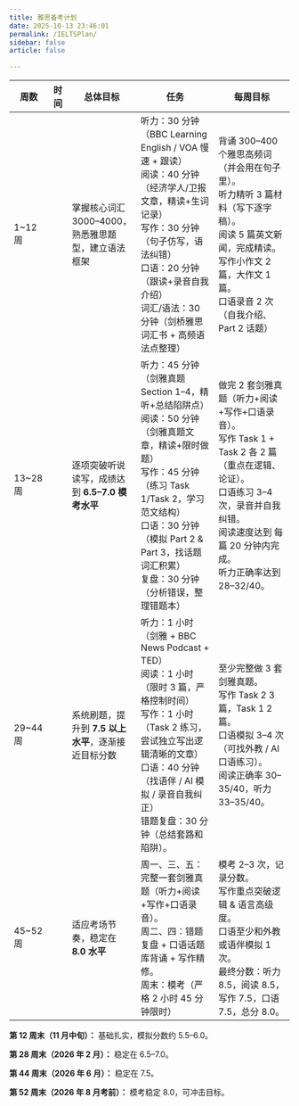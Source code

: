 ```yaml
---
title: 雅思备考计划
date: 2025-10-13 23:46:01
permalink: /IELTSPlan/
sidebar: false
article: false

---
```


| 周数    | 时间 | 总体目标                                            | 任务                                                         | 每周目标                                                     |
| ------- | ---- | --------------------------------------------------- | ------------------------------------------------------------ | ------------------------------------------------------------ |
| 1~12周  |      | 掌握核心词汇 3000–4000，熟悉雅思题型，建立语法框架  | 听力：30 分钟（BBC Learning English / VOA 慢速 + 跟读）<br/>阅读：40 分钟（经济学人/卫报文章，精读+生词记录）<br/>写作：30 分钟（句子仿写，语法纠错）<br/>口语：20 分钟（跟读+录音自我介绍）<br/>词汇/语法：30 分钟（剑桥雅思词汇书 + 高频语法点整理） | 背诵 300–400 个雅思高频词（并会用在句子里）。<br/>听力精听 3 篇材料（写下逐字稿）。<br/>阅读 5 篇英文新闻，完成精读。<br/>写作小作文 2 篇，大作文 1 篇。<br/>口语录音 2 次（自我介绍、Part 2 话题） |
| 13~28周 |      | 逐项突破听说读写，成绩达到 **6.5–7.0 模考水平**     | 听力：45 分钟（剑雅真题 Section 1–4，精听+总结陷阱点）<br/>阅读：50 分钟（剑雅真题文章，精读+限时做题）<br/>写作：45 分钟（练习 Task 1/Task 2，学习范文结构）<br/>口语：30 分钟（模拟 Part 2 & Part 3，找话题词汇积累）<br/>复盘：30 分钟（分析错误，整理错题本） | 做完 2 套剑雅真题（听力+阅读+写作+口语录音）。<br/>写作 Task 1 + Task 2 各 2 篇（重点在逻辑、论证）。<br/>口语练习 3–4 次，录音并自我纠错。<br/>阅读速度达到 每篇 20 分钟内完成。<br/>听力正确率达到 28–32/40。 |
| 29~44周 |      | 系统刷题，提升到 **7.5 以上水平**，逐渐接近目标分数 | 听力：1 小时（剑雅 + BBC News Podcast + TED）<br/>阅读：1 小时（限时 3 篇，严格控制时间）<br/>写作：1 小时（Task 2 练习，尝试独立写出逻辑清晰的文章）<br/>口语：40 分钟（找语伴 / AI 模拟 / 录音自我纠正）<br/>错题复盘：30 分钟（总结套路和陷阱）。 | 至少完整做 3 套剑雅真题。<br/>写作 Task 2 3 篇，Task 1 2 篇。<br/>口语模拟 3–4 次（可找外教 / AI 口语练习）。<br/>阅读正确率 30–35/40，听力 33–35/40。 |
| 45~52周 |      | 适应考场节奏，稳定在 **8.0 水平**                   | 周一、三、五：完整一套剑雅真题（听力+阅读+写作+口语录音）。<br/>周二、四：错题复盘 + 口语话题库背诵 + 写作精修。<br/>周末：模考（严格 2 小时 45 分钟限时） | 模考 2–3 次，记录分数。<br/>写作重点突破逻辑 & 语言高级度。<br/>口语至少和外教或语伴模拟 1 次。<br/>最终分数：听力 8.5，阅读 8.5，写作 7.5，口语 7.5，总分 8.0。 |

**第 12 周末（11 月中旬）：** 基础扎实，模拟分数约 5.5–6.0。

**第 28 周末（2026 年 2 月）：** 稳定在 6.5–7.0。

**第 44 周末（2026 年 6 月）：** 稳定在 7.5。

**第 52 周末（2026 年 8 月考前）：** 模考稳定 8.0，可冲击目标。
